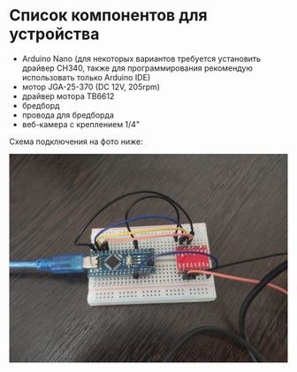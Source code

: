 # Список компонентов для устройства

- Arduino Nano (для некоторых вариантов требуется установить драйвер CH340, также для программирования рекомендую использовать только Arduino IDE)
- мотор JGA-25-370 (DC 12V, 205rpm)
- драйвер мотора TB6612
- бредборд
- провода для бредборда
- веб-камера с креплением 1/4"

Схема подключения на фото ниже:

![scematics](./docs/images/scematics.jpg)
